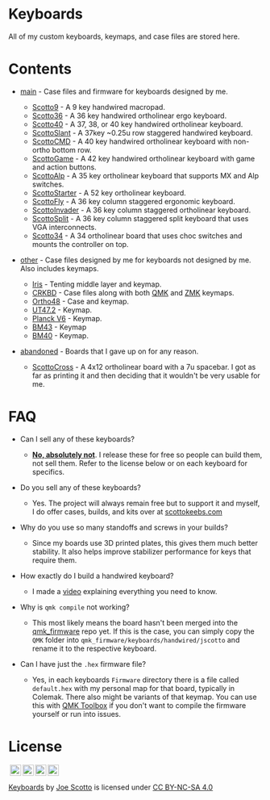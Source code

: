 # Keyboards

All of my custom keyboards, keymaps, and case files are stored here.

# Contents

-   [main](https://github.com/joe-scotto/keyboards) - Case files and firmware for keyboards designed by me.
    -   [Scotto9](https://github.com/joe-scotto/keyboards/tree/main/Scotto9) - A 9 key handwired macropad.
    -   [Scotto36](https://github.com/joe-scotto/keyboards/tree/main/Scotto36) - A 36 key handwired ortholinear ergo keyboard.
    -   [Scotto40](https://github.com/joe-scotto/keyboards/tree/main/Scotto40) - A 37, 38, or 40 key handwired ortholinear keyboard.
    -   [ScottoSlant](https://github.com/joe-scotto/keyboards/tree/main/ScottoSlant) - A 37key ~0.25u row staggered handwired keyboard.
    -   [ScottoCMD](https://github.com/joe-scotto/keyboards/tree/main/ScottoCMD) - A 40 key handwired ortholinear keyboard with non-ortho bottom row.
    -   [ScottoGame](https://github.com/joe-scotto/keyboards/tree/main/ScottoGame) - A 42 key handwired ortholinear keyboard with game and action buttons.  
    -   [ScottoAlp](https://github.com/joe-scotto/keyboards/tree/main/ScottoAlp) - A 35 key ortholinear keyboard that supports MX and Alp switches.
    -   [ScottoStarter](https://github.com/joe-scotto/keyboards/tree/main/ScottoAlp) - A 52 key ortholinear keyboard.
    -   [ScottoFly](https://github.com/joe-scotto/keyboards/tree/main/ScottoFly) - A 36 key column staggered ergonomic keyboard.
    -   [ScottoInvader](https://github.com/joe-scotto/keyboards/tree/main/ScottoInvader) - A 36 key column staggered ortholinear keyboard.
    -   [ScottoSplit](https://github.com/joe-scotto/keyboards/tree/main/ScottoSplit) - A 36 key column staggered split keyboard that uses VGA interconnects.
    -   [Scotto34](https://github.com/joe-scotto/keyboards/tree/main/Scotto34) - A 34 ortholinear board that uses choc switches and mounts the controller on top.
    
-   [other](https://github.com/joe-scotto/keyboards/tree/other) - Case files designed by me for keyboards not designed by me. Also includes keymaps.
    -   [Iris](https://github.com/joe-scotto/keyboards/tree/other/Iris) - Tenting middle layer and keymap.
    -   [CRKBD](https://github.com/joe-scotto/keyboards/tree/other/CRKBD) - Case files along with both [QMK](https://github.com/qmk/qmk_firmware) and [ZMK](https://github.com/zmkfirmware/zmk) keymaps.
    -   [Ortho48](https://github.com/joe-scotto/keyboards/tree/other/Ortho48) - Case and keymap.
    -   [UT47.2](https://github.com/joe-scotto/keyboards/tree/other/UT47.2) - Keymap.
    -   [Planck V6](https://github.com/joe-scotto/keyboards/tree/other/Planck%20V6) - Keymap.
    -   [BM43](https://github.com/joe-scotto/keyboards/tree/other/BM43) - Keymap
    -   [BM40](https://github.com/joe-scotto/keyboards/tree/other/BM40) - Keymap.
    
- [abandoned](https://github.com/joe-scotto/keyboards/tree/abandoned) - Boards that I gave up on for any reason.
    - [ScottoCross](https://github.com/joe-scotto/keyboards/tree/abandoned/ScottoCross) - A 4x12 ortholinear board with a 7u spacebar. I got as far as printing it and then deciding that it wouldn't be very usable for me.

# FAQ

-   Can I sell any of these keyboards?
    -   <ins>**No, absolutely not**</ins>. I release these for free so people can build them, not sell them. Refer to the license below or on each keyboard for specifics.
    
-   Do you sell any of these keyboards?
    - Yes. The project will always remain free but to support it and myself, I do offer cases, builds, and kits over at [scottokeebs.com](http://scottokeebs.com)
    
-   Why do you use so many standoffs and screws in your builds?
    -   Since my boards use 3D printed plates, this gives them much better stability. It also helps improve stabilizer performance for keys that require them.
    
-   How exactly do I build a handwired keyboard?
    -   I made a [video](https://www.youtube.com/watch?v=hjml-K-pV4E) explaining everything you need to know.
    
-   Why is `qmk compile` not working?
    -   This most likely means the board hasn't been merged into the [qmk_firmware](https://github.com/qmk/qmk_firmware) repo yet. If this is the case, you can simply copy the `QMK` folder into `qmk_firmware/keyboards/handwired/jscotto` and rename it to the respective keyboard.
    
- Can I have just the `.hex` firmware file?
    - Yes, in each keyboards `Firmware` directory there is a file called `default.hex` with my personal map for that board, typically in Colemak. There also might be variants of that keymap. You can use this with [QMK Toolbox](https://github.com/qmk/qmk_toolbox) if you don't want to compile the firmware yourself or run into issues.   

# License

<img style="height:22px!important;margin-left:3px;vertical-align:text-bottom;" src="https://mirrors.creativecommons.org/presskit/icons/cc.svg?ref=chooser-v1"><img style="height:22px!important;margin-left:3px;vertical-align:text-bottom;" src="https://mirrors.creativecommons.org/presskit/icons/by.svg?ref=chooser-v1"><img style="height:22px!important;margin-left:3px;vertical-align:text-bottom;" src="https://mirrors.creativecommons.org/presskit/icons/nc.svg?ref=chooser-v1"><img style="height:22px!important;margin-left:3px;vertical-align:text-bottom;" src="https://mirrors.creativecommons.org/presskit/icons/sa.svg?ref=chooser-v1"></a></p>

<p xmlns:cc="http://creativecommons.org/ns#" xmlns:dct="http://purl.org/dc/terms/"><a property="dct:title" rel="cc:attributionURL" href="https://github.com/joe-scotto/keyboards.git">Keyboards</a> by <a rel="cc:attributionURL dct:creator" property="cc:attributionName" href="https://github.com/joe-scotto">Joe Scotto</a> is licensed under <a href="http://creativecommons.org/licenses/by-nc-sa/4.0/?ref=chooser-v1" target="_blank" rel="license noopener noreferrer" style="display:inline-block;">CC BY-NC-SA 4.0
